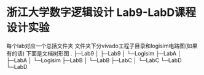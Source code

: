 # 浙江大学数字逻辑设计 Lab9-LabD课程设计实验
每个lab对应一个总括文件夹 文件夹下分vivado工程子目录和logisim电路图(如果有的话) 下面是文档树形图
.
├─Lab9
│  ├─Lab9
│  └─Logisim
├─LabA
│  ├─LabA
│  └─Logisim
├─LabB
│  └─LabB
├─LabC
│  └─LabC
└─LabD
    └─LabD
